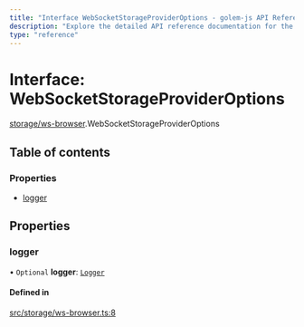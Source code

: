 ```yaml
---
title: "Interface WebSocketStorageProviderOptions - golem-js API Reference"
description: "Explore the detailed API reference documentation for the Interface WebSocketStorageProviderOptions within the golem-js SDK for the Golem Network."
type: "reference"
---
```

# Interface: WebSocketStorageProviderOptions

[storage/ws-browser](../modules/storage_ws_browser).WebSocketStorageProviderOptions

## Table of contents

### Properties

- [logger](storage_ws_browser.WebSocketStorageProviderOptions#logger)

## Properties

### logger

• `Optional` **logger**: [`Logger`](utils_logger_logger.Logger)

#### Defined in

[src/storage/ws-browser.ts:8](https://github.com/golemfactory/golem-js/blob/0448b6b/src/storage/ws-browser.ts#L8)
